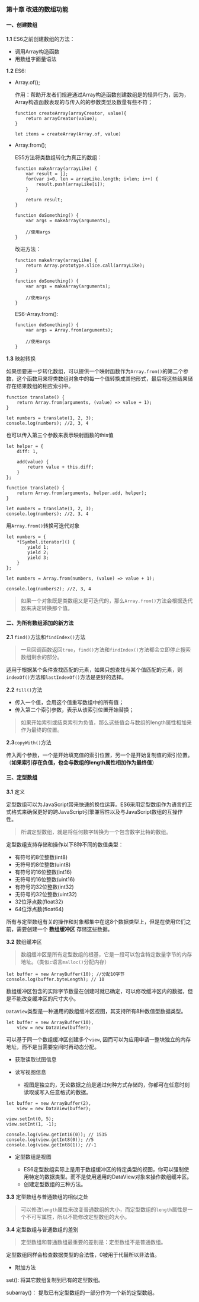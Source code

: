 ### 第十章 改进的数组功能

#### 一、创建数组
**1.1** ES6之前创建数组的方法：
- 调用Array构造函数
- 用数组字面量语法

**1.2** ES6:
- Array.of();

    作用：帮助开发者们规避通过Array构造函数创建数组是的怪异行为，因为，Array构造函数表现的与传入的的参数类型及数量有些不符；
    ```]
    function createArray(arrayCreator, value){
        return arrayCreator(value);
    }
    
    let items = createArray(Array.of, value)
    ```
- Array.from();
 
    ES5方法将类数组转化为真正的数组：
    ```
    function makeArray(arrayLike) {
        var result = [];
        for(var i=0, len = arrayLike.length; i<len; i++) {
            result.push(arrayLike[i]);
        }
        
        return result;
    }
    
    function doSomething() {
        var args = makeArray(arguments);
        
        //使用args
    }
    ```
    改进方法：
    ```
    function makeArray(arrayLike) {
        return Array.prototype.slice.call(arrayLike);
    }
    
    function doSomething() {
        var args = makeArray(arguments);
        
        //使用args
    }
    ```
    ES6-Array.from():
    ```
    function doSomething() {
        var args = Array.from(arguments);
        
        //使用args
    }
    ```
 **1.3** 映射转换
 
如果想要进一步转化数组，可以提供一个映射函数作为```Array.from()```的第二个参数，这个函数用来将类数组对象中的每一个值转换成其他形式，最后将这些结果储存在结果数组的相应索引中。

```
function translate() {
    return Array.from(arguments, (value) => value + 1);
}

let numbers = translate(1, 2, 3);
console.log(numbers); //2, 3, 4
```

也可以传入第三个参数来表示映射函数的this值

```
let helper = {
    diff: 1,
    
    add(value) {
        return value + this.diff;
    }
};

function translate() {
    return Array.from(arguments, helper.add, helper);
}

let numbers = translate(1, 2, 3);
console.log(numbers); //2, 3, 4
```

用```Array.from()```转换可迭代对象

```
let numbers = {
    *[Symbol.iterator]() {
        yield 1;
        yield 2;
        yield 3;
    }
};

let numbers = Array.from(numbers, (value) => value + 1);

console.log(numbers2); //2, 3, 4
```
> 如果一个对象既是类数组又是可迭代的，那么```Array.from()```方法会根据迭代器来决定转换那个值。

#### 二、为所有数组添加的新方法

**2.1** ```find()```方法和```findIndex()```方法

> 一旦回调函数返回```true```，```find()```方法和```findIndex()```方法都会立即停止搜索数组剩余的部分。

适用于根据某个条件查找匹配的元素，如果只想查找与某个值匹配的元素，则```indexOf()```方法和```lastIndexOf()```方法是更好的选择。

**2.2** ```fill()```方法

- 传入一个值，会用这个值重写数组中的所有值；
- 传入第二个索引参数，表示从该索引位置开始替换；

> 如果开始索引或结束索引为负值，那么这些值会与数组的length属性相加来作为最终的位置。

**2.3**```copyWith()```方法

传入两个参数，一个是开始填充值的索引位置，另一个是开始复制值的索引位置。（**如果索引存在负值，也会与数组的length属性相加作为最终值**）

#### 三、定型数组

**3.1** 定义

定型数组可以为JavaScript带来快速的换位运算。ES6采用定型数组作为语言的正式格式来确保更好的跨JavaScript引擎兼容性以及与JavaScript数组的互操作性。

> 所谓定型数组，就是将任何数字转换为一个包含数字比特的数组。

定型数组支持存储和操作以下8种不同的数值类型：

- 有符号的8位整数(int8)
- 无符号的8位整数(uint8)
- 有符号的16位整数(int16)
- 无符号的16位整数(uint16)
- 有符号的32位整数(int32)
- 无符号的32位整数(uint32)
- 32位浮点数(float32)
- 64位浮点数(float64)

所有与定型数组有关的操作和对象都集中在这8个数据类型上，但是在使用它们之前，需要创建一个 **数组缓冲区** 存储这些数据。

**3.2** 数组缓冲区

> 数组缓冲区是所有定型数组的根基，它是一段可以包含特定数量字节的内存地址。（类似```c```语言```malloc()```分配内存）

```
let buffer = new ArrayBuffer(10); //分配10字节
console.log(buffer.byteLength); // 10
```

数组缓冲区包含的实际字节数量在创建时就已确定，可以修改缓冲区内的数据，但是不能改变缓冲区的尺寸大小。


```DataView```类型是一种通用的数组缓冲区视图，其支持所有8种数值型数据类型。

```
let buffer = new ArrayBuffer(10),
    view = new DataView(buffer);
```

可以基于同一个数组缓冲区创建多个```view```, 因而可以为应用申请一整块独立的内存地址，而不是当需要空间时再动态分配。

- 获取读取试图信息
- 读写视图信息

    - 视图是独立的，无论数据之前是通过何种方式存储的，你都可在任意时刻读取或写入任意格式的数据。

```
let buffer = new ArrayBuffer(2),
    view = new DataView(buffer); 

view.setInt(0, 5);
view.setInt(1, -1);

console.log(view.getInt16(0)); // 1535
console.log(view.getInt8(0)); //5
console.log(view.getInt8(1)); //-1
```

- 定型数组是视图

    - ES6定型数组实际上是用于数组缓冲区的特定类型的视图，你可以强制使用特定的数据类型。而不是使用通用的DataView对象来操作数组缓冲区。
    - 创建定型数组的三种方法。
    

**3.3** 定型数组与普通数组的相似之处

> 可以修改```length```属性来改变普通数组的大小，而定型数组的```length```属性是一个不可写属性，所以不能修改定型数组的大小。

**3.4** 定型数组与普通数组的差别

> 定型数组和普通数组最重要的差别是：定型数组不是普通数组。

定型数组同样会检查数据类型的合法性，0被用于代替所以非法值。

- 附加方法

set(): 将其它数组复制到已有的定型数组。

subarray()： 提取已有定型数组的一部分作为一个新的定型数组。
